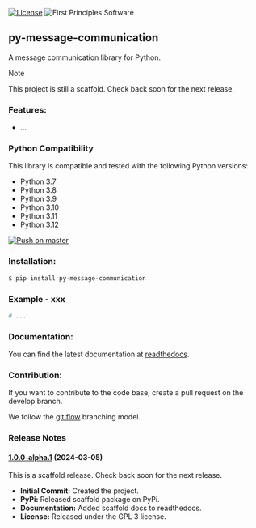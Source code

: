 [![License](https://img.shields.io/badge/License-GPLv3-blue.svg)](https://www.gnu.org/licenses/gpl-3.0.html)
![First Principles Software](https://img.shields.io/badge/Powered_by-First_Principles_Software-blue)

## py-message-communication

A message communication library for Python.

> [!NOTE]
> This project is still a scaffold. Check back soon for the next release.

### Features:

- ...

### Python Compatibility

This library is compatible and tested with the following Python versions:

- Python 3.7
- Python 3.8
- Python 3.9
- Python 3.10
- Python 3.11
- Python 3.12

[![Push on master](https://github.com/runemalm/py-message-communication/actions/workflows/master.yml/badge.svg?branch=master)](https://github.com/runemalm/py-message-communication/actions/workflows/master.yml)
  
### Installation:
  
```bash
$ pip install py-message-communication
```
  
### Example - xxx

```python
# ...
```

### Documentation:
  
You can find the latest documentation at [readthedocs](https://py-message-communication.readthedocs.io/en/latest/).

### Contribution:
  
If you want to contribute to the code base, create a pull request on the develop branch.

We follow the [git flow](https://nvie.com/posts/a-successful-git-branching-model/) branching model.
  
### Release Notes

#### [1.0.0-alpha.1](https://github.com/runemalm/py-message-communication/releases/tag/v1.0.0-alpha.1) (2024-03-05)

This is a scaffold release. Check back soon for the next release.

- **Initial Commit:** Created the project.
- **PyPi:** Released scaffold package on PyPi.
- **Documentation:** Added scaffold docs to readthedocs.
- **License:** Released under the GPL 3 license.
